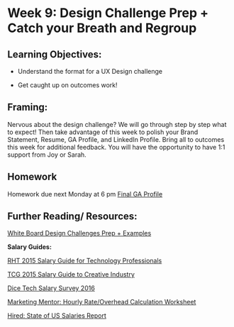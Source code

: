 # Week 9: Design Challenge Prep + Catch your Breath and Regroup  

## Learning Objectives:

* Understand the format for a UX Design challenge 

* Get caught up on outcomes work!

## Framing:

Nervous about the design challenge? We will go through step by step what to expect! Then take advantage of this week to polish your Brand Statement, Resume, GA Profile, and LinkedIn Profile. Bring all to outcomes this week for additional feedback. You will have the opportunity to have 1:1 support from Joy or Sarah.

## Homework

Homework due next Monday at 6 pm [Final GA Profile](https://github.com/ga-dc/outcomes/blob/master/roadmap/week10/HWweek10.md) 

## Further Reading/ Resources:
[White Board Design Challenges Prep + Examples](https://drive.google.com/file/d/0B4Db6Ll5urG2N0w3T3BrdnQ3STQ/view?usp=sharing)

**Salary Guides:** 

[RHT 2015 Salary Guide for Technology Professionals](https://drive.google.com/open?id=0B0cuNYi34jyuZTQtZUpkb2xYOVE&authuser=0)

[TCG 2015 Salary Guide to Creative Industry](https://drive.google.com/open?id=0B0cuNYi34jyuVVQtT0VDVUx1SHM&authuser=0)

[Dice Tech Salary Survey 2016](https://drive.google.com/open?id=0B0cuNYi34jyueG5QVldsckFmSWs)

[Marketing Mentor: Hourly Rate/Overhead Calculation Worksheet](https://drive.google.com/open?id=0B0cuNYi34jyublZNUGk3WXFyRTg&authuser=0)

[Hired: State of US Salaries Report](https://hired.com/whitepapers/software-engineer-salary-data?utm_source=customerio&utm_medium=email&utm_campaign=salaryreport)
